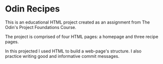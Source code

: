 # Odin Recipes

This is an educational HTML project created as an assignment from The Odin's Project Foundations Course.

The project is comprised of four HTML pages: a homepage and three recipe pages.

In this projected I used HTML to build a web-page's structure. I also practice writing good and informative commit messages. 